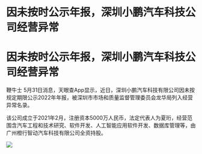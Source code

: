 # 因未按时公示年报，深圳小鹏汽车科技公司经营异常

# 因未按时公示年报，深圳小鹏汽车科技公司经营异常

鞭牛士
5月31日消息，天眼查App显示，近日，深圳小鹏汽车科技有限公司因未按规定期限公示2022年年报，被深圳市市场和质量监督管理委员会龙华局列入经营异常名录。

该公司成立于2021年2月，注册资本5000万人民币，法定代表人为夏珩，经营范围含汽车工程和技术研究、软件开发、人工智能应用软件开发、数据库管理等，由广州橙行智动汽车科技有限公司全资持股。

![](https://inews.gtimg.com/om_bt/O6W18zZACh34hQwB04Shlp9qEhIJ7Wp1SZKMUwqArHIiMAA/1000)

